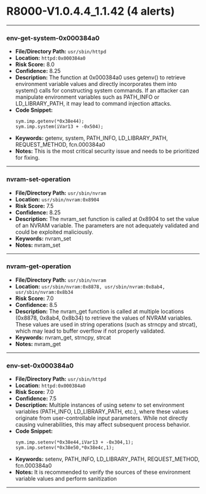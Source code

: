 # R8000-V1.0.4.4_1.1.42 (4 alerts)

---

### env-get-system-0x000384a0

- **File/Directory Path:** `usr/sbin/httpd`
- **Location:** `httpd:0x000384a0`
- **Risk Score:** 8.0
- **Confidence:** 8.25
- **Description:** The function at 0x000384a0 uses getenv() to retrieve environment variable values and directly incorporates them into system() calls for constructing system commands. If an attacker can manipulate environment variables such as PATH_INFO or LD_LIBRARY_PATH, it may lead to command injection attacks.
- **Code Snippet:**
  ```
  sym.imp.getenv(*0x38e44);
  sym.imp.system(iVar13 + -0x504);
  ```
- **Keywords:** getenv, system, PATH_INFO, LD_LIBRARY_PATH, REQUEST_METHOD, fcn.000384a0
- **Notes:** This is the most critical security issue and needs to be prioritized for fixing.

---
### nvram-set-operation

- **File/Directory Path:** `usr/sbin/nvram`
- **Location:** `usr/sbin/nvram:0x8904`
- **Risk Score:** 7.5
- **Confidence:** 8.25
- **Description:** The nvram_set function is called at 0x8904 to set the value of an NVRAM variable. The parameters are not adequately validated and could be exploited maliciously.
- **Keywords:** nvram_set
- **Notes:** nvram_set

---
### nvram-get-operation

- **File/Directory Path:** `usr/sbin/nvram`
- **Location:** `usr/sbin/nvram:0x8878, usr/sbin/nvram:0x8ab4, usr/sbin/nvram:0x8b34`
- **Risk Score:** 7.0
- **Confidence:** 8.5
- **Description:** The nvram_get function is called at multiple locations (0x8878, 0x8ab4, 0x8b34) to retrieve the values of NVRAM variables. These values are used in string operations (such as strncpy and strcat), which may lead to buffer overflow if not properly validated.
- **Keywords:** nvram_get, strncpy, strcat
- **Notes:** nvram_get

---
### env-set-0x000384a0

- **File/Directory Path:** `usr/sbin/httpd`
- **Location:** `httpd:0x000384a0`
- **Risk Score:** 7.0
- **Confidence:** 7.5
- **Description:** Multiple instances of using setenv to set environment variables (PATH_INFO, LD_LIBRARY_PATH, etc.), where these values originate from user-controllable input parameters. While not directly causing vulnerabilities, this may affect subsequent process behavior.
- **Code Snippet:**
  ```
  sym.imp.setenv(*0x38e44,iVar13 + -0x304,1);
  sym.imp.setenv(*0x38e50,*0x38e4c,1);
  ```
- **Keywords:** setenv, PATH_INFO, LD_LIBRARY_PATH, REQUEST_METHOD, fcn.000384a0
- **Notes:** It is recommended to verify the sources of these environment variable values and perform sanitization

---
